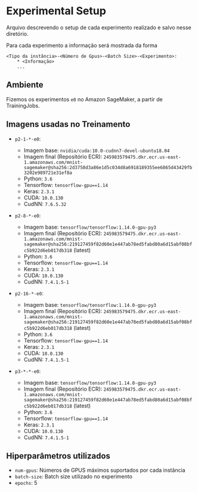 # Experimental Setup
 
Arquivo descrevendo o setup de cada experimento realizado e salvo nesse diretório.

Para cada experimento a informação será mostrada da forma 
```
<Tipo da instância>-<Número de Gpus>-<Batch Size>-<Experimento>: 
	* <Informação>
	...
```
## Ambiente

Fizemos os experimentos `e0` no Amazon SageMaker, a partir de TrainingJobs.

## Imagens usadas no Treinamento

* `p2-1-*-e0`: 
	* Imagem base: `nvidia/cuda:10.0-cudnn7-devel-ubuntu18.04` 
	* Imagem final (Repositório ECR): `245983579475.dkr.ecr.us-east-1.amazonaws.com/mnist-sagemaker@sha256:2d3758d3a86e1d5c034d8a6918189355ee6865d43429fb3202e989721e31ef8a`
	* Python: `3.6`
	* Tensorflow: `tensorflow-gpu==1.14`
	* Keras: `2.3.1` 
	* CUDA: `10.0.130`
	* CudNN: `7.6.5.32`

* `p2-8-*-e0`:
	* Imagem base: `tensorflow/tensorflow:1.14.0-gpu-py3` 
	* Imagem final (Repositório ECR): `245983579475.dkr.ecr.us-east-1.amazonaws.com/mnist-sagemaker@sha256:219127459f82d60e1e447ab78ed5fabd80a6d15abf08bfc5b922d6eb017db318` (latest)
	* Python: `3.6`
	* Tensorflow: `tensorflow-gpu==1.14`
	* Keras: `2.3.1` 
	* CUDA: `10.0.130`
	* CudNN: `7.4.1.5-1`

* `p2-16-*-e0`:
	* Imagem base: `tensorflow/tensorflow:1.14.0-gpu-py3` 
	* Imagem final (Repositório ECR): `245983579475.dkr.ecr.us-east-1.amazonaws.com/mnist-sagemaker@sha256:219127459f82d60e1e447ab78ed5fabd80a6d15abf08bfc5b922d6eb017db318` (latest)
	* Python: `3.6`
	* Tensorflow: `tensorflow-gpu==1.14`
	* Keras: `2.3.1` 
	* CUDA: `10.0.130`
	* CudNN: `7.4.1.5-1`

* `p3-*-*-e0`:
	* Imagem base: `tensorflow/tensorflow:1.14.0-gpu-py3` 
	* Imagem final (Repositório ECR): `245983579475.dkr.ecr.us-east-1.amazonaws.com/mnist-sagemaker@sha256:219127459f82d60e1e447ab78ed5fabd80a6d15abf08bfc5b922d6eb017db318` (latest)
	* Python: `3.6`
	* Tensorflow: `tensorflow-gpu==1.14`
	* Keras: `2.3.1` 
	* CUDA: `10.0.130`
	* CudNN: `7.4.1.5-1`

## Hiperparâmetros utilizados 

* `num-gpus`: Números de GPUS máximos suportados por cada instância
* `batch-size`: Batch size utilizado no experimento 
* `epochs`: 5 
